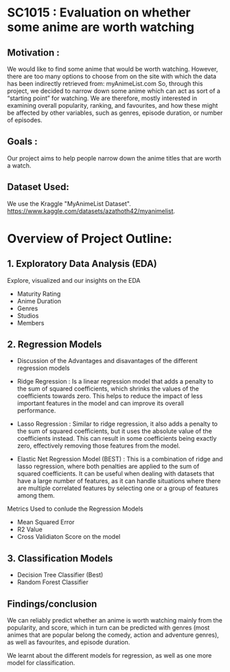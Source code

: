 # SC1015 : Evaluation on whether some anime are worth watching 
## Motivation : 
We would like to find some anime that would be worth watching. However, there are too many options to choose from on the site with which the data has been indirectly retrieved from: myAnimeList.com
So, through this project, we decided to narrow down some anime which can act as sort of a “starting point” for watching.
We are therefore, mostly interested in examining overall popularity, ranking, and favourites, and how these might be affected by other variables, such as genres, episode duration, or number of episodes.

## Goals : 
Our project aims to help people narrow down the anime titles that are worth a watch.

## Dataset Used:
We use the Kraggle "MyAnimeList Dataset".
https://www.kaggle.com/datasets/azathoth42/myanimelist. 

# Overview of Project Outline:
## 1. Exploratory Data Analysis (EDA) 
Explore, visualized and our insights on the EDA 
- Maturity Rating
- Anime Duration
- Genres 
- Studios
- Members

## 2. Regression Models 
- Discussion of the Advantages and disavantages of the different regression models
- Ridge Regression : Is a linear regression model that adds a penalty to the sum of squared coefficients, which shrinks the values of the coefficients towards zero. This helps to reduce the impact of less important features in the model and can improve its overall performance.

- Lasso Regression : Similar to ridge regression, it also adds a penalty to the sum of squared coefficients, but it uses the absolute value of the coefficients instead. This can result in some coefficients being exactly zero, effectively removing those features from the model.

- Elastic Net Regression Model (BEST) : This is a combination of ridge and lasso regression, where both penalties are applied to the sum of squared coefficients. It can be useful when dealing with datasets that have a large number of features, as it can handle situations where there are multiple correlated features by selecting one or a group of features among them.

Metrics Used to conlude the Regression Models
- Mean Squared Error
- R2 Value 
- Cross Validiaton Score on the model

## 3. Classification Models
- Decision Tree Classifier (Best)
- Random Forest Classifier

## Findings/conclusion
We can reliably predict whether an anime is worth watching mainly from the popularity, and score, which in turn can be predicted with genres (most animes that are popular belong the comedy, action and adventure genres), as well as favourites, and episode duration.

We learnt about the different models for regression, as well as one more model for classification. 
